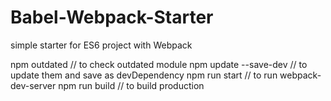 # Babel-Webpack-Starter
simple starter for ES6 project with Webpack

npm outdated // to check outdated module
npm update --save-dev // to update them and save as devDependency
npm run start // to run webpack-dev-server
npm run build // to build production
